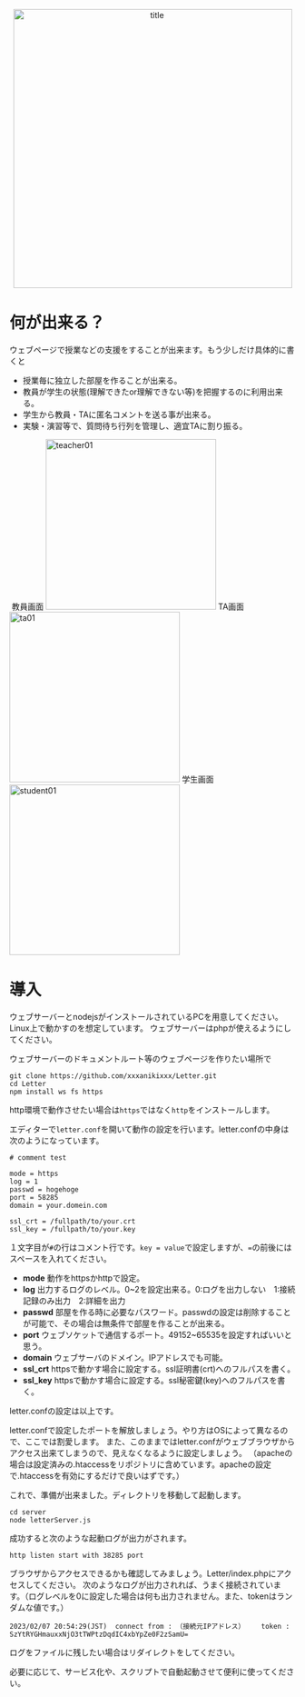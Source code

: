 <p align="center">
<img width="491" alt="title" src="https://user-images.githubusercontent.com/112359121/217134900-75624982-6108-41f5-9211-1dc4ff828e6c.png">
</p>

# 何が出来る？

ウェブページで授業などの支援をすることが出来ます。もう少しだけ具体的に書くと
- 授業毎に独立した部屋を作ることが出来る。
- 教員が学生の状態(理解できたor理解できない等)を把握するのに利用出来る。
- 学生から教員・TAに匿名コメントを送る事が出来る。
- 実験・演習等で、質問待ち行列を管理し、適宜TAに割り振る。
<img >
教員画面

<img width="300" alt="teacher01" src="https://user-images.githubusercontent.com/112359121/217395104-d7d28c5b-2a12-44fc-a0ea-8c52d53cea8d.png">
TA画面

<img width="300" alt="ta01" src="https://user-images.githubusercontent.com/112359121/217395177-941cd4c3-d46e-41ad-a7e0-b77a770d66ec.png">
学生画面

<img width="300" alt="student01" src="https://user-images.githubusercontent.com/112359121/217395186-29f7eb90-576c-44e5-940c-938a85acb10f.png">


# 導入

ウェブサーバーとnodejsがインストールされているPCを用意してください。Linux上で動かすのを想定しています。
ウェブサーバーはphpが使えるようにしてください。

ウェブサーバーのドキュメントルート等のウェブページを作りたい場所で
```
git clone https://github.com/xxxanikixxx/Letter.git
cd Letter
npm install ws fs https
```
http環境で動作させたい場合は`https`ではなく`http`をインストールします。

エディターで`letter.conf`を開いて動作の設定を行います。letter.confの中身は次のようになっています。
```
# comment test

mode = https
log = 1
passwd = hogehoge
port = 58285
domain = your.domein.com

ssl_crt = /fullpath/to/your.crt
ssl_key = /fullpath/to/your.key
```
１文字目が`#`の行はコメント行です。`key = value`で設定しますが、`=`の前後にはスペースを入れてください。
- **mode** 動作をhttpsかhttpで設定。
- **log** 出力するログのレベル。0~2を設定出来る。0:ログを出力しない　1:接続記録のみ出力　2:詳細を出力
- **passwd** 部屋を作る時に必要なパスワード。passwdの設定は削除することが可能で、その場合は無条件で部屋を作ることが出来る。
- **port** ウェブソケットで通信するポート。49152~65535を設定すればいいと思う。
- **domain** ウェブサーバのドメイン。IPアドレスでも可能。
- **ssl_crt** httpsで動かす場合に設定する。ssl証明書(crt)へのフルパスを書く。
- **ssl_key** httpsで動かす場合に設定する。ssl秘密鍵(key)へのフルパスを書く。

letter.confの設定は以上です。

letter.confで設定したポートを解放しましょう。やり方はOSによって異なるので、ここでは割愛します。
また、このままではletter.confがウェブブラウザからアクセス出来てしまうので、見えなくなるように設定しましょう。
（apacheの場合は設定済みの.htaccessをリポジトリに含めています。apacheの設定で.htaccessを有効にするだけで良いはずです。）

これで、準備が出来ました。ディレクトリを移動して起動します。
```
cd server
node letterServer.js
```
成功すると次のような起動ログが出力がされます。
```
http listen start with 38285 port
```
ブラウザからアクセスできるかも確認してみましょう。Letter/index.phpにアクセスしてください。
次のようなログが出力されれば、うまく接続されています。（ログレベルを0に設定した場合は何も出力されません。また、tokenはランダムな値です。）
```
2023/02/07 20:54:29(JST)  connect from : （接続元IPアドレス）    token : SzYtRYGHmauxxNjO3tTWPtzDqdIC4xbYpZe0F2zSamU=
```

ログをファイルに残したい場合はリダイレクトをしてください。

必要に応じて、サービス化や、スクリプトで自動起動させて便利に使ってください。
